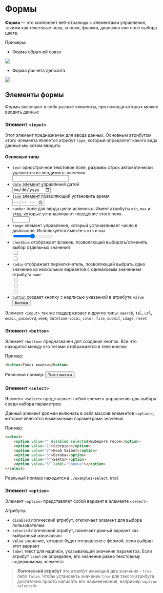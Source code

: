 # Формы

**Форма** — это компонент веб-страницы с элементами управления, такими как текстовые поля, кнопки, флажки, диапазон или поле выбора цвета.

Примеры:
* Форма обратной связи
<img src="https://smartlanding.biz/wp-content/uploads/2019/06/primer-formy-obratnoi-svyzi.png" />

* Форма расчета депозита
<img src="https://www.directline.pro/upload/medialibrary/d51/d51129f287471e228f1e270a5df37360.png" />

## Элементы формы

Формы включают в себя разные элементы, при помощи которых можно вводить данные

### Элемент `<input>`

Этот элемент предназначен для ввода данных. Основным атрибутом этого элемента является атрибут `type`, который определяет какого вида данные мы хотим вводить

#### Основные типы
- `text` однострочное текстовое поле, разрывы строк автоматически удаляются из вводимого значения
<br><input type="text" />
- `date` элемент управления датой
<br><input type="date" />
- `time` элемент позволяющий установить время 
<br><input type="time" />
- `number` поле для ввода целочисленных. Имеет атрибуты `min`, `max` и `step`, которые устанавливают поведение этого поля 
<br><input type="number" min="0" max="10" step="2" />
- `range` элемент управления, который устанавливает число в диапазоне. Используется вместе с `min` и `max` 
<br><input type="range" min="0" max="10" />
- `checkbox` отображает флажок, позволяющий выбирать/отменять выбор отдельных значений 
<br><input type="checkbox" /><br><input type="checkbox" />
- `radio` отображает переключатель, позволяющий выбрать одно значение из нескольких вариантов с одинаковым значением атрибута `name`
<br/><input type="radio" name="name" /><br/><input type="radio" name="name" /><br/><input type="radio" name="name" />
- `button` создает кнопку с надписью указанной в атрибуте `value`
<br><input type="button" value="Кнопка" />

Элемент `<input>` так же поддерживает и другие типы: `search`, `tel`, `url`, `email`, `password`, `week`, `datetime-local`, `color`, `file`, `submit`, `image`, `reset`

### Элемент `<button>`

Элемент `<button>` предназначен для создания кнопок. Все что находится между его тегами отображается в теле кнопки

Пример:
```html
<button>Текст кнопки</button>
```

Реальный пример: <button>Текст кнопки</button>

### Элемент `<select>`

Элемент `<select>` представляет собой элемент управления для выбора среди набора параметров

Данный элемент должен включать в себя массив элементов `<option>`, которые являются возможными параметрами значения

Пример:
```html
<select>
    <option value="" disabled selected>Выберите героя</option>
    <option value="1">Scorpion</option>
    <option value="2">Noob Saibot</option>
    <option value="3">Baraka</option>
    <option value="4">Sektor</option>
    <option value="5" label="Sheeva"></option>
</select>
```
Реальный пример находится в `./examples/select.html`

### Элемент `<option>`

Элемент `<option>` представляет собой вариант в элементе `<select>`

Атрибуты:
- `disabled` логический атрибут, отключает элемент для выбора пользователем
- `selected` логический атрибут, помечает данный вариант как выбранный изначально
- `value` значение, которое будет отправлено с формой, если выбран этот вариант
- `label` текст для надписи, указывающий значение параметра. Если атрибут `label` не определен, его значение равно текстовому содержимому элемента

> **Логический атрибут** это атрибут имеющий два значения - `true` либо `false`. Чтобы установить значение `true` для такого атрибута достаточно просто написать его наименование, например `<option selected>`

